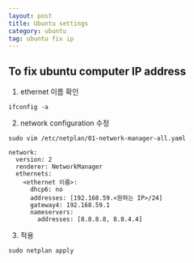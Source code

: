 ```yaml
---
layout: post
title: Ubuntu settings
category: ubuntu
tag: ubuntu fix ip
---
```


## To fix ubuntu computer IP address

1. ethernet 이름 확인

```
ifconfig -a
```

2. network configuration 수정

```
sudo vim /etc/netplan/01-network-manager-all.yaml
```

```
network:
  version: 2
  renderer: NetworkManager
  ethernets:
    <ethernet 이름>:
      dhcp6: no
      addresses: [192.168.59.<원하는 IP>/24]
      gateway4: 192.168.59.1
      nameservers:
        addresses: [8.8.8.8, 8.8.4.4]
```

3. 적용

```
sudo netplan apply
```


  
